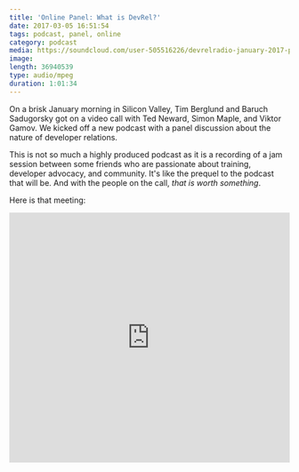```yaml
---
title: 'Online Panel: What is DevRel?'
date: 2017-03-05 16:51:54
tags: podcast, panel, online
category: podcast
media: https://soundcloud.com/user-505516226/devrelradio-january-2017-panel-discussion
image: 
length: 36940539
type: audio/mpeg
duration: 1:01:34
---
```


On a brisk January morning in Silicon Valley, Tim Berglund and Baruch Sadugorsky got on a video call with Ted Neward, Simon Maple, and Viktor Gamov. We kicked off a new podcast with a panel discussion about the nature of developer relations.

This is not so much a highly produced podcast as it is a recording of a jam session between some friends who are passionate about training, developer advocacy, and community. It's like the prequel to the podcast that will be. And with the people on the call, _that is worth something_.

Here is that meeting:

<iframe width="100%" height="450" scrolling="no" frameborder="no" src="https://w.soundcloud.com/player/?url=https%3A//api.soundcloud.com/tracks/312062075&amp;auto_play=false&amp;hide_related=false&amp;show_comments=true&amp;show_user=true&amp;show_reposts=false&amp;visual=true"></iframe>
